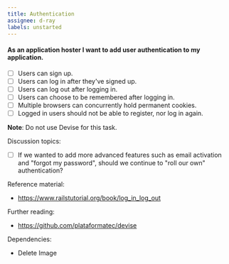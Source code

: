 ```yaml
---
title: Authentication
assignee: d-ray
labels: unstarted
---
```


#### As an application hoster I want to add user authentication to my application.

- [ ] Users can sign up.
- [ ] Users can log in after they've signed up.
- [ ] Users can log out after logging in.
- [ ] Users can choose to be remembered after logging in.
- [ ] Multiple browsers can concurrently hold permanent cookies.
- [ ] Logged in users should not be able to register, nor log in again.

__Note__: Do not use Devise for this task.

Discussion topics:
- [ ] If we wanted to add more advanced features such as email activation and
  "forgot my password", should we continue to "roll our own" authentication?

Reference material:
- https://www.railstutorial.org/book/log_in_log_out

Further reading:
- https://github.com/plataformatec/devise

Dependencies:
- Delete Image
